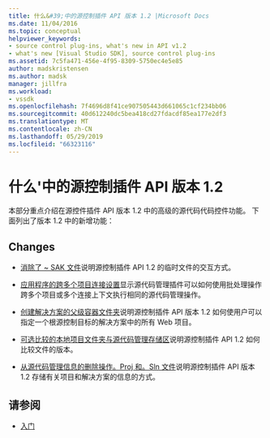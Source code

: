 ```yaml
---
title: 什么&#39;中的源控制插件 API 版本 1.2 |Microsoft Docs
ms.date: 11/04/2016
ms.topic: conceptual
helpviewer_keywords:
- source control plug-ins, what's new in API v1.2
- what's new [Visual Studio SDK], source control plug-ins
ms.assetid: 7c5fa471-456e-4f95-8309-5750ec4e5e85
author: madskristensen
ms.author: madsk
manager: jillfra
ms.workload:
- vssdk
ms.openlocfilehash: 7f4696d8f41ce907505443d661065c1cf234bb06
ms.sourcegitcommit: 40d612240dc5bea418cd27fdacdf85ea177e2df3
ms.translationtype: MT
ms.contentlocale: zh-CN
ms.lasthandoff: 05/29/2019
ms.locfileid: "66323116"
---
```

# <a name="what39s-new-in-the-source-control-plug-in-api-version-12"></a>什么&#39;中的源控制插件 API 版本 1.2
本部分重点介绍在源控件插件 API 版本 1.2 中的高级的源代码代码控件功能。 下面列出了版本 1.2 中的新增功能：

## <a name="changes"></a>Changes
- [消除了 ~ SAK 文件](../../extensibility/internals/elimination-of-tilde-sak-files.md)说明源控制插件 API 1.2 的临时文件的交互方式。

- [应用程序的跨多个项目连接设置](../../extensibility/internals/application-of-settings-across-multiple-project-connections.md)显示源代码管理插件可以如何使用批处理操作跨多个项目或多个连接上下文执行相同的源代码管理操作。

- [创建解决方案的父级容器文件夹](../../extensibility/internals/creating-parent-container-folders-for-solutions.md)说明源控制插件 API 版本 1.2 如何使用户可以指定一个根源控制目标的解决方案中的所有 Web 项目。

- [可选比较的本地项目文件夹与源代码管理存储区](../../extensibility/internals/optional-comparison-of-local-project-folder-to-source-control-store.md)说明源控制插件 API 1.2 如何比较文件的版本。

- [从源代码管理信息的删除操作。Proj 和。Sln 文件](../../extensibility/internals/removal-of-source-control-information-from-dot-proj-and-dot-sln-files.md)说明源控制插件 API 版本 1.2 存储有关项目和解决方案的信息的方式。

## <a name="see-also"></a>请参阅
- [入门](../../extensibility/internals/getting-started-with-source-control-plug-ins.md)